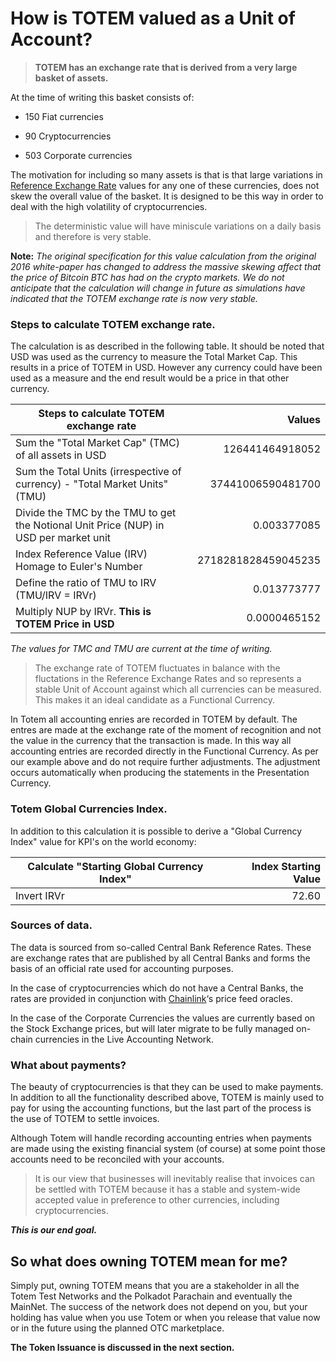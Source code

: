 

# How is TOTEM valued as a Unit of Account?

> **TOTEM has an exchange rate that is derived from a very large basket of assets.**

At the time of writing this basket consists of:

* 150 Fiat currencies 

* 90 Cryptocurrencies

* 503 Corporate currencies 

The motivation for including so many assets is that is that large variations in [Reference Exchange Rate](/information/overview-token-3?id=sources-of-data) values for any one of these currencies, does not skew the overall value of the basket. It is designed to be this way in order to deal with the high volatility of cryptocurrencies.

> The deterministic value will have miniscule variations on a daily basis and therefore is very stable.

**Note:** _The original specification for this value calculation from the original 2016 white-paper has changed to address the massive skewing affect that the price of Bitcoin BTC has had on the crypto markets. We do not anticipate that the calculation will change in future as simulations have indicated that the TOTEM exchange rate is now very stable._

### Steps to calculate TOTEM exchange rate.

The calculation is as described in the following table. It should be noted that USD was used as the currency to measure the Total Market Cap. This results in a price of TOTEM in USD. However any currency could have been used as a measure and the end result would be a price in that other currency. 

| Steps to calculate TOTEM exchange rate                                                                         | Values              |
|--------------------------------------------------------------------------------------------------------------|--------------------:|
| Sum the "Total Market Cap" (TMC) of all assets in USD                                                        | 126441464918052     |
| Sum the Total Units (irrespective of currency) - "Total Market Units" (TMU)                                  | 37441006590481700   |
| Divide the TMC by the TMU to get the Notional Unit Price (NUP) in USD per market unit                        | 0.003377085         |
| Index Reference Value (IRV) Homage to Euler's Number                                                         | 2718281828459045235 |
| Define the ratio of TMU to IRV (TMU/IRV = IRVr)                                                              | 0.013773777         |
| Multiply NUP by IRVr. **This is TOTEM Price in USD**                                                           | 0.0000465152        |

_The values for TMC and TMU are current at the time of writing._

> The exchange rate of TOTEM fluctuates in balance with the fluctations in the Reference Exchange Rates and so represents a stable Unit of Account against which all currencies can be measured. This makes it an ideal candidate as a Functional Currency.

In Totem all accounting enries are recorded in TOTEM by default. The entres are made at the exchange rate of the moment of recognition and not the value in the currency that the transaction is made. In this way all accounting entries are recorded directly in the Functional Currency. As per our example above and do not require further adjustments. The adjustment occurs automatically when producing the statements in the Presentation Currency.


### Totem Global Currencies Index.

In addition to this calculation it is possible to derive a "Global Currency Index" value for KPI's on the world economy: 

| Calculate "Starting Global Currency Index"                                                  | Index  Starting Value |
|---------------------------------------------------------------------------------------------| ---------------------:|
| Invert IRVr                                                                                 | 72.60                 |

### Sources of data.

The data is sourced from so-called Central Bank Reference Rates. These are exchange rates that are published by all Central Banks and forms the basis of an official rate used for accounting purposes.

In the case of cryptocurrencies which do not have a Central Banks, the rates are provided in conjunction with [Chainlink](https://data.chain.link)‘s price feed oracles.

In the case of the Corporate Currencies the values are currently based on the Stock Exchange prices, but will later migrate to be fully managed on-chain currencies in the Live Accounting Network. 

### What about payments?

The beauty of cryptocurrencies is that they can be used to make payments. In addition to all the functionality described above, TOTEM is mainly used to pay for using the accounting functions, but the last part of the process is the use of TOTEM to settle invoices. 

Although Totem will handle recording accounting entries when payments are made using the existing financial system (of course) at some point those accounts need to be reconciled with your accounts.

> It is our view that businesses will inevitably realise that invoices can be settled with TOTEM because it has a stable and system-wide accepted value in preference to other currencies, including cryptocurrencies. 

**_This is our end goal._**

## So what does owning TOTEM mean for me?

Simply put, owning TOTEM means that you are a stakeholder in all the Totem Test Networks and the Polkadot Parachain and eventually the MainNet. The success of the network does not depend on you, but your holding has value when you use Totem or when you release that value now or in the future using the planned OTC marketplace.

**The Token Issuance is discussed in the next section.**